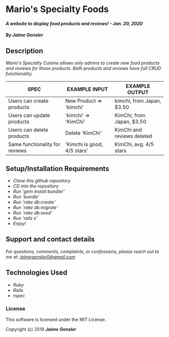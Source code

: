 # Mario's Specialty Foods

#### _A website to display food products and reviews! - Jan. 20, 2020_

#### By _Jaime Gensler_


## Description
_Mario's Specialty Cuisine allows only admins to create new food products and reviews for those products. Both products and reviews have full CRUD functionality._

| SPEC                           | EXAMPLE INPUT               | EXAMPLE OUTPUT             |
|--------------------------------|-----------------------------|----------------------------|
| Users can create products      | New Product => 'kimchi'     | kimchi, from Japan, $3.50  |
| Users can update products      | 'kimchi' => 'KimChi'        | KimChi, from Japan, $3.50  |
| Users can delete products      | Delete 'KimChi'             | KimChi and reviews deleted |
| Same functionality for reviews | 'Kimchi is good, 4/5 stars' | KimChi, avg. 4/5 stars     |

## Setup/Installation Requirements

* _Clone this github repository_
* _CD into the repository_
* _Run 'gem install bundler'_
* _Run 'bundle'_
* _Run 'rake db:create'_
* _Run 'rake db:migrate'_
* _Run 'rake db:seed'_
* _Run 'rails s'_
* _Enjoy!_


## Support and contact details

_For questions, comments, complaints, or confessions, please reach out to me at: <jaimegensler0@gmail.com>_


## Technologies Used

* _Ruby_
* _Rails_
* _rspec_


### License

This software is licensed under the MIT License.

Copyright (c) 2019 **_Jaime Gensler_**
